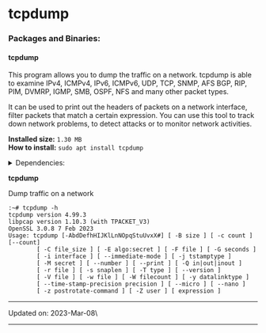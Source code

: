 # tcpdump

### Packages and Binaries:

#### tcpdump <a href="#tcpdump" id="tcpdump"></a>

This program allows you to dump the traffic on a network. tcpdump is able to examine IPv4, ICMPv4, IPv6, ICMPv6, UDP, TCP, SNMP, AFS BGP, RIP, PIM, DVMRP, IGMP, SMB, OSPF, NFS and many other packet types.

It can be used to print out the headers of packets on a network interface, filter packets that match a certain expression. You can use this tool to track down network problems, to detect attacks or to monitor network activities.

**Installed size:** `1.30 MB`\
**How to install:** `sudo apt install tcpdump`

<details>

<summary>Dependencies:</summary>

* adduser
* libc6
* libpcap0.8
* libssl3

</details>

**tcpdump**

Dump traffic on a network

```
:~# tcpdump -h
tcpdump version 4.99.3
libpcap version 1.10.3 (with TPACKET_V3)
OpenSSL 3.0.8 7 Feb 2023
Usage: tcpdump [-AbdDefhHIJKlLnNOpqStuUvxX#] [ -B size ] [ -c count ] [--count]
		[ -C file_size ] [ -E algo:secret ] [ -F file ] [ -G seconds ]
		[ -i interface ] [ --immediate-mode ] [ -j tstamptype ]
		[ -M secret ] [ --number ] [ --print ] [ -Q in|out|inout ]
		[ -r file ] [ -s snaplen ] [ -T type ] [ --version ]
		[ -V file ] [ -w file ] [ -W filecount ] [ -y datalinktype ]
		[ --time-stamp-precision precision ] [ --micro ] [ --nano ]
		[ -z postrotate-command ] [ -Z user ] [ expression ]
```

***

Updated on: 2023-Mar-08\


***
